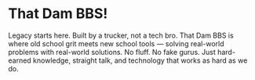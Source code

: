 # That Dam BBS!
Legacy starts here. Built by a trucker, not a tech bro. That Dam BBS is where old school grit meets new school tools — solving real-world problems with real-world solutions. No fluff. No fake gurus. Just hard-earned knowledge, straight talk, and technology that works as hard as we do.
